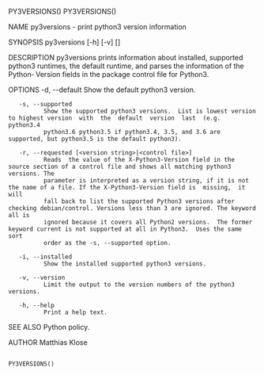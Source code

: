PY3VERSIONS()                                                                                                                        PY3VERSIONS()

NAME
       py3versions - print python3 version information

SYNOPSIS
       py3versions [-h] [-v] [<options>]

DESCRIPTION
       py3versions  prints information about installed, supported python3 runtimes, the default runtime, and parses the information of the Python‐
       Version fields in the package control file for Python3.

OPTIONS
       -d, --default
              Show the default python3 version.

       -s, --supported
              Show the supported python3 versions.  List is lowest version to highest version  with  the  default  version  last  (e.g.  python3.4
              python3.6 python3.5 if python3.4, 3.5, and 3.6 are supported, but python3.5 is the default python3).

       -r, --requested [<version string>|<control file>]
              Reads  the value of the X-Python3-Version field in the source section of a control file and shows all matching python3 versions. The
              parameter is interpreted as a version string, if it is not the name of a file. If the X-Python3-Version field is  missing,  it  will
              fall back to list the supported Python3 versions after checking debian/control. Versions less than 3 are ignored. The keyword all is
              ignored because it covers all Python2 versions.  The former keyword current is not supported at all in Python3.  Uses the same  sort
              order as the -s, --supported option.

       -i, --installed
              Show the installed supported python3 versions.

       -v, --version
              Limit the output to the version numbers of the python3 versions.

       -h, --help
              Print a help text.

SEE ALSO
       Python policy.

AUTHOR
       Matthias Klose

                                                                                                                                     PY3VERSIONS()
